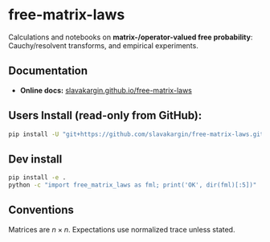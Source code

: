# free-matrix-laws

Calculations and notebooks on **matrix-/operator-valued free probability**:
Cauchy/resolvent transforms, and empirical experiments.

## Documentation

- **Online docs:** [slavakargin.github.io/free-matrix-laws](https://slavakargin.github.io/free-matrix-laws/)

## Users Install (read-only from GitHub):
```bash
pip install -U "git+https://github.com/slavakargin/free-matrix-laws.git@main"
```

## Dev install
```bash
pip install -e .
python -c "import free_matrix_laws as fml; print('OK', dir(fml)[:5])"
```

## Conventions
Matrices are $n\times n$. Expectations use normalized trace unless stated.
